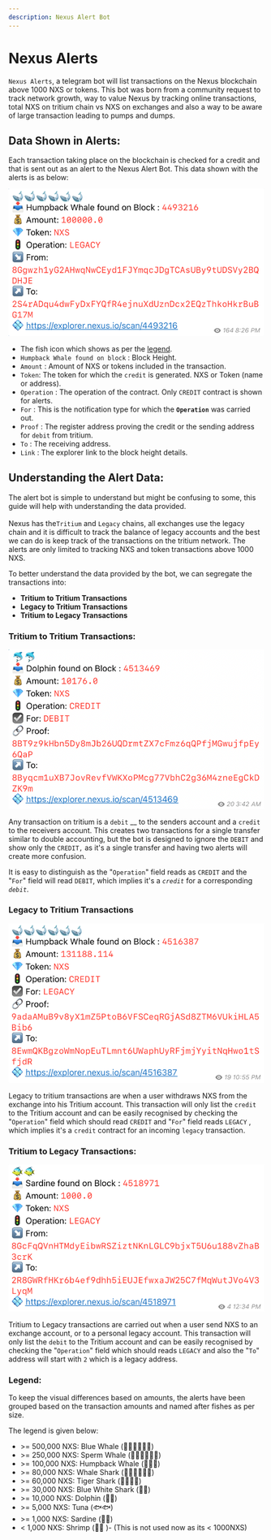 ```yaml
---
description: Nexus Alert Bot
---
```


# Nexus Alerts

`Nexus Alerts`,  a telegram bot will list transactions on the Nexus blockchain above 1000 NXS or tokens. This bot was born from a community request to track network growth, way to value Nexus by tracking online transactions, total NXS on tritium chain vs NXS on exchanges and also a way to be aware of large transaction leading to pumps and dumps.&#x20;

## Data Shown in Alerts:

Each transaction taking place on the blockchain is checked for a credit and that is sent out as an alert to the Nexus Alert Bot. This data shown with the alerts is as below:

![](<../.gitbook/assets/Alert Data1.png>)

* The fish icon which shows as per the [legend](nexus-alerts.md#legend).
* `Humpback Whale found on block` : Block Height.
* `Amount` : Amount of NXS or tokens included in the transaction.
* `Token`: The token for which the `credit` is generated. NXS or Token (name or address).
* `Operation` :  The operation of the contract. Only `CREDIT` contract is shown for alerts.
* `For` : This is the notification type for which the **`Operation`** was carried out.
* `Proof` :  The register address proving the credit or the sending address for `debit` from tritium.
* `To` : The receiving address.
* `Link` : The explorer link to the block height details.

## Understanding the Alert Data:

The alert bot is simple to understand but might be confusing to some, this guide will help with understanding the data provided.\
\
Nexus has the`Tritium` and `Legacy` chains, all exchanges use the legacy chain and it is difficult to track the balance of legacy accounts and the best we can do is keep track of the transactions on the tritium network. The alerts are only limited to tracking NXS and token transactions above 1000 NXS.

To better understand the data provided by the bot, we can segregate the transactions into:

* **Tritium to Tritium Transactions**
* **Legacy to Tritium Transactions**
* **Tritium to Legacy Transactions**

### Tritium to Tritium Transactions:&#x20;

![Tritium to Tritium transaction - Operation CREDIT ,  For  DEBIT.](<../.gitbook/assets/Tritium to Tritium1.png>)

Any transaction on tritium is a `debit` __ to the senders account and a `credit` to the receivers account. This creates two transactions for a single transfer similar to double accounting, but the bot  is designed to ignore the `DEBIT` and show only the `CREDIT,` as it's a single transfer and having two alerts will create more confusion.&#x20;

It is easy to distinguish as  the "`Operation`" field reads as `CREDIT` and the "`For`" field will read `DEBIT`, which implies it's a _`credit`_ for a corresponding _`debit`_. &#x20;



### Legacy to Tritium Transactions

![Legacy to Tritium transaction - Operation CREDIT ,  For LEGACY.](<../.gitbook/assets/Legacy to Tritium1.png>)

Legacy to tritium transactions are when a user withdraws NXS from the exchange into his Tritium account. This transaction will only list the `credit` to the Tritium account and can be easily recognised by checking the "`Operation`" field which should read `CREDIT` and "`For`" field reads  `LEGACY` , which implies it's a `credit` contract for an incoming `legacy` transaction.



### Tritium to Legacy Transactions:

![Tritium to Legacy transaction - Operation LEGACY and  To starts with 2.](<../.gitbook/assets/Tritium to Legacy1.png>)

Tritium to Legacy  transactions are carried out when a user send NXS to an exchange account, or  to a personal legacy account. This transaction will only list the `debit` to the Tritium account and can be easily recognised by checking the "`Operation`" field which should reads `LEGACY` and also the "`To`" address will start with `2` which is a legacy address.

###

### Legend:

To keep the visual differences based on amounts, the alerts have been grouped based on the transaction amounts and named after fishes as per size.

&#x20;The legend is given below:

* \>= 500,000 NXS:    Blue Whale (🐳🐳🐳🐳🐳🐳)
* \>= 250,000 NXS:    Sperm Whale (🐋🐋🐋🐋🐋🐋)
* \>= 100,000 NXS:    Humpback Whale (🐋🐋🐋)
* \>= 80,000 NXS:      Whale Shark (🦈🦈🦈🦈🦈🦈)
* \>= 60,000 NXS:      Tiger Shark  (🦈🦈🦈🦈)
* \>= 30,000 NXS:      Blue White Shark (🦈🦈)
* \>= 10,000 NXS:       Dolphin (🐬🐬)
* \>= 5,000 NXS:         Tuna (🐟🐟)
* \>= 1,000 NXS:         Sardine (🐠🐠)
* < 1,000 NXS:           Shrimp  (🦐🦐 )- (This is not used now as its < 1000NXS)

